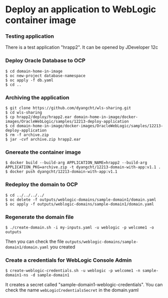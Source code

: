 # Deploy an application to WebLogic container image

### Testing application
There is a test application "hrapp2". It can be opened by JDeveloper 12c

### Deploy Oracle Database to OCP
```
$ cd domain-home-in-image
$ oc new-project database-namespace
$ oc apply -f db.yaml
$ cd ..
```

### Archiving the application
```
$ git clone https://github.com/dyangcht/wls-sharing.git
$ cd wls-sharing
$ cp hrapp2/deploy/hrapp2.ear domain-home-in-image/docker-images/OracleWebLogic/samples/12213-deploy-application
$ cd domain-home-in-image/docker-images/OracleWebLogic/samples/12213-deploy-application
$ rm -f archive.zip
$ jar -cvf archive.zip hrapp2.ear
```

### Gnereate the container image
```
$ docker build --build-arg APPLICATION_NAME=hrapp2 --build-arg APPLICATION_PKG=archive.zip -t dyangcht/12213-domain-with-app:v1.1 .
$ docker push dyangcht/12213-domain-with-app:v1.1
```

### Redeploy the domain to OCP
```
$ cd ../../../../
$ oc delete -f outputs/weblogic-domains/sample-domain1/domain.yaml
$ oc apply -f outputs/weblogic-domains/sample-domain1/domain.yaml
```

### Regenerate the domain file
```
$ ./create-domain.sh -i my-inputs.yaml -u weblogic -p welcome1 -o outputs
```
Then you can check the file `outputs/weblogic-domains/sample-domain1/domain.yaml` you created

### Create a credentials for WebLogic Console Admin
```
$ create-weblogic-credentials.sh -u weblogic -p welcome1 -n sample-domain1-ns -d sample-domain1
```
It creates a secret called "sample-domain1-weblogic-credentials". You can check the name `webLogicCredentialsSecret` in the domain.yaml

